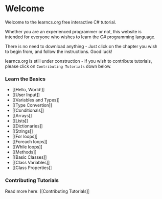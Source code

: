 # Welcome

Welcome to the learncs.org free interactive C# tutorial.

Whether you are an experienced programmer or not, this website is intended for everyone who wishes to learn the C# programming language.

There is no need to download anything - Just click on the chapter you wish to begin from, and follow the instructions. Good luck!

learncs.org is still under construction - If you wish to contribute tutorials, please click on `Contributing Tutorials` down below.

### Learn the Basics

- [[Hello, World!]]
- [[User Input]]
- [[Variables and Types]]
- [[Type Convertion]]
- [[Conditionals]]
- [[Arrays]]
- [[Lists]]
- [[Dictionaries]]
- [[Strings]]
- [[For loops]]
- [[Foreach loops]]
- [[While loops]]
- [[Methods]]
- [[Basic Classes]]
- [[Class Variables]]
- [[Class Properties]]

### Contributing Tutorials

Read more here: [[Contributing Tutorials]]
